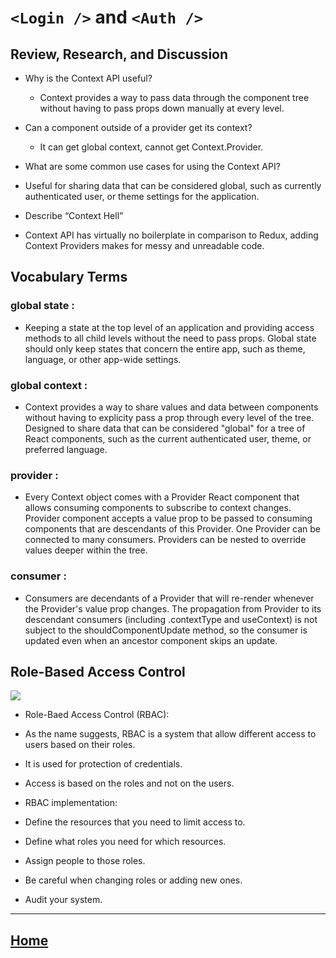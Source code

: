 # `<Login />` and `<Auth />`

## Review, Research, and Discussion


* Why is the Context API useful?
  * Context provides a way to pass data through the component tree without having to pass props down manually at every level. 

  
* Can a component outside of a provider get its context?
  * It can get global context, cannot get Context.Provider.

* What are some common use cases for using the Context API?
 * Useful for sharing data that can be considered global, such as currently authenticated user, or theme settings for the application.

* Describe “Context Hell”
 * Context API has virtually no boilerplate in comparison to Redux, adding Context Providers makes for messy and unreadable code.


## Vocabulary Terms

### global state :
  * Keeping a state at the top level of an application and providing access methods to all child levels without the need to pass props. Global state should only keep states that concern the entire app, such as theme, language, or other app-wide settings.

### global context :
  * Context provides a way to share values and data between components without having to explicity pass a prop through every level of the tree. Designed to share data that can be considered "global" for a tree of React components, such as the current authenticated user, theme, or preferred language.

### provider :
  * Every Context object comes with a Provider React component that allows consuming components to subscribe to context changes. Provider component accepts a value prop to be passed to consuming components that are descendants of this Provider. One Provider can be connected to many consumers. Providers can be nested to override values deeper within the tree. 

### consumer :
  * Consumers are decendants of a Provider that will re-render whenever the Provider's value prop changes. The propagation from Provider to its descendant consumers (including .contextType and useContext) is not subject to the shouldComponentUpdate method, so the consumer is updated even when an ancestor component skips an update.

## Role-Based Access Control

<img src ="https://docs.oracle.com/cd/E65459_01/admin.1112/e65449/content/images/admin/rbac/rbac_overview.png">

* Role-Baed Access Control (RBAC):
 * As the name suggests, RBAC is a system that allow different access to users based on their roles.
 * It is used for protection of credentials.
 * Access is based on the roles and not on the users.

* RBAC implementation:
 * Define the resources that you need to limit access to.
 * Define what roles you need for which resources.
 * Assign people to those roles.
 * Be careful when changing roles or adding new ones.
 * Audit your system.

*****************************************************************

## [ Home ](https://reem-alqurm.github.io/ReadingNotes/)